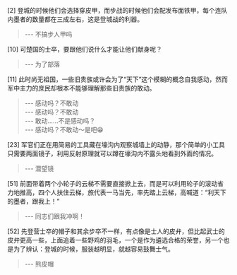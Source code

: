 
[2] 登城的时候他们会选择穿皮甲，而步战的时候他们会配发布面铁甲，每个连队内墨者的数量都在三成左右，这是登城战的利器。
>--- 不搞步人甲吗<br>

[10] 可楚国的士卒，要跟他们说什么才能让他们献身呢？
>--- 为了部落<br>

[11] 此时尚无祖国，一些旧贵族或许会为了“天下”这个模糊的概念自我感动，然而军中主力的庶民却根本不能够理解那些旧贵族的敢动。
>--- 感动吗？不敢动<br>
>--- 感动吗？不敢动<br>
>--- 敢动……不是感动吗？<br>
>--- 感动吗？不敢动～是吧😁<br>

[23] 军官们正在用简易的工具藏在壕沟内观察城墙上的动静，那个简单的小工具只需要两面镜子，利用反射原理就可以蹲在壕沟内不露头地看到外面的情况。
>--- 潜望镜<br>

[51] 前面带着两个小轮子的云梯不需要直接掀上去，而是可以利用轮子的滚动省力地推高，四个人扶住云梯，旅代表一马当先，率先踏上云梯，高喊道：“利天下的墨者，跟我上！”
>--- 同志们跟我冲啊！<br>

[52] 先登营士卒的帽子和其余步卒不一样，有点像是士人的皮弁，但比起武士的皮弁更高一些，上面追着一些野鸡的羽毛，一个是作为遴选合格的荣誉，另一个也是为了辨认：登城的时候，服装越明显，就越容易鼓舞士气。
>--- 熊皮帽<br>
